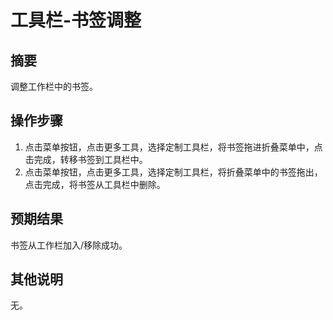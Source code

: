 # 工具栏-书签调整

## 摘要

调整工作栏中的书签。

## 操作步骤

1. 点击菜单按钮，点击更多工具，选择定制工具栏，将书签拖进折叠菜单中，点击完成，转移书签到工具栏中。
2. 点击菜单按钮，点击更多工具，选择定制工具栏，将折叠菜单中的书签拖出，点击完成，将书签从工具栏中删除。

## 预期结果

书签从工作栏加入/移除成功。

## 其他说明

无。



